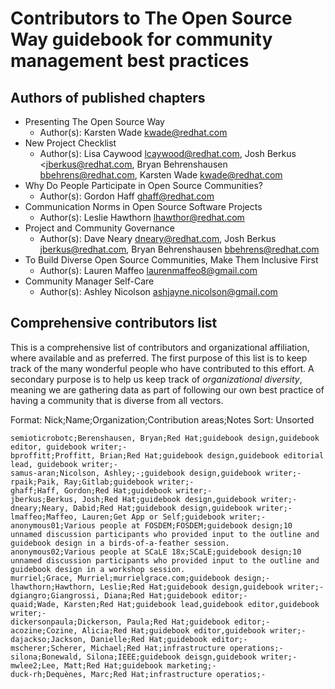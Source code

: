 # Contributors to The Open Source Way guidebook for community management best practices

## Authors of published chapters

* Presenting The Open Source Way
  * Author(s): Karsten Wade <kwade@redhat.com>
* New Project Checklist
  * Author(s):  Lisa Caywood <lcaywood@redhat.com>, Josh Berkus <jberkus@redhat.com, Bryan Behrenshausen <bbehrens@redhat.com>, Karsten Wade <kwade@redhat.com>
* Why Do People Participate in Open Source Communities?
  * Author(s):  Gordon Haff <ghaff@redhat.com>
* Communication Norms in Open Source Software Projects
  * Author(s): Leslie Hawthorn <lhawthor@redhat.com>
* Project and Community Governance
  * Author(s): Dave Neary <dneary@redhat.com>, Josh Berkus <jberkus@redhat.com>, Bryan Behrenshausen <bbehrens@redhat.com>
* To Build Diverse Open Source Communities, Make Them Inclusive First
  * Author(s): Lauren Maffeo <laurenmaffeo8@gmail.com>
* Community Manager Self-Care
  * Author(s): Ashley Nicolson <ashjayne.nicolson@gmail.com>

## Comprehensive contributors list

This is a comprehensive list of contributors and organizational affiliation, where available and as preferred.
The first purpose of this list is to keep track of the many wonderful people who have contributed to this effort.
A secondary purpose is to help us keep track of _organizational diversity_, meaning we are gathering data as part of following our own best practice of having a community that is diverse from all vectors.

Format:  Nick;Name;Organization;Contribution areas;Notes
Sort: Unsorted

    semioticrobotc;Berenshausen, Bryan;Red Hat;guidebook design,guidebook editor, guidebook writer;-
    bproffitt;Proffitt, Brian;Red Hat;guidebook design,guidebook editorial lead, guidebook writer;-
    samus-aran;Nicolson, Ashley;-;guidebook design,guidebook writer;-
    rpaik;Paik, Ray;Gitlab;guidebook writer;-
    ghaff;Haff, Gordon;Red Hat;guidebook writer;-
    jberkus;Berkus, Josh;Red Hat;guidebook design,guidebook writer;-
    dneary;Neary, Dabid;Red Hat;guidebook design,guidebook writer;-
    lmaffeo;Maffeo, Lauren;Get App or Self;guidebook writer;-
    anonymous01;Various people at FOSDEM;FOSDEM;guidebook design;10 unnamed discussion participants who provided input to the outline and guidebook design in a birds-of-a-feather session.
    anonymous02;Various people at SCaLE 18x;SCaLE;guidebook design;10 unnamed discussion participants who provided input to the outline and guidebook design in a workshop session.
    murriel;Grace, Murriel;murrielgrace.com;guidebook design;-
    lhawthorn;Hawthorn, Leslie;Red Hat;guidebook design,guidebook writer;-
    dgiangro;Giangrossi, Diana;Red Hat;guidebook editor;-
    quaid;Wade, Karsten;Red Hat;guidebook lead,guidebook editor,guidebook writer;-
    dickersonpaula;Dickerson, Paula;Red Hat;guidebook editor;-
    acozine;Cozine, Alicia;Red Hat;guidebook editor,guidebook writer;-   
    dajackso;Jackson, Danielle;Red Hat;guidebook editor;-
    mscherer;Scherer, Michael;Red Hat;infrastructure operations;-
    silona;Bonewald, Silona;IEEE;guidebook deisgn,guidebook writer;-
    mwlee2;Lee, Matt;Red Hat;guidebook marketing;-
    duck-rh;Dequènes, Marc;Red Hat;infrastructure operatios;-
